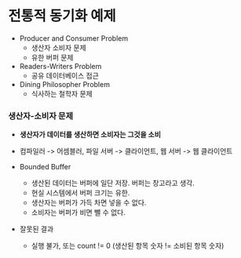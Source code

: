 # 전통적 동기화 예제

- Producer and Consumer Problem
   - 생산자 소비자 문제
   - 유한 버퍼 문제
- Readers-Writers Problem
  - 공유 데이터베이스 접근
- Dining Philosopher Problem
  - 식사하는 철학자 문제
  
  
### 생산자-소비자 문제
- **생산자가 데이터를 생산하면 소비자는 그것을 소비**
- 컴파일러 -> 어셈블러, 파일 서버 -> 클라이언트, 웹 서버 -> 웹 클라이언트
- Bounded Buffer
  - 생산된 데이터는 버퍼에 일단 저장. 버퍼는 창고라고 생각.
  - 현실 시스템에서 버퍼 크기는 유한.
  - 생산자는 버퍼가 가득 차면 넣을 수 없다.
  - 소비자는 버퍼가 비면 뺄 수 없다.
  
  
  
- 잘못된 결과
  - 실행 불가, 또는 count != 0 (생산된 항목 숫자 != 소비된 항목 숫자)
